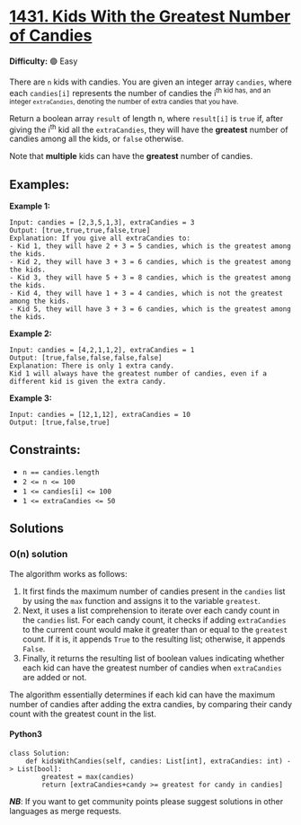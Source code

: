 # [1431. Kids With the Greatest Number of Candies](https://leetcode.com/problems/kids-with-the-greatest-number-of-candies/description/)

**Difficulty:** :green_circle: Easy

There are `n` kids with candies. You are given an integer array `candies`,
where each `candies[i]` represents the number of candies the i<sup>th</sub> 
kid has, and an integer `extraCandies`, denoting the number of extra candies 
that you have.

Return a boolean array `result` of length n, where `result[i]` is `true` if, 
after giving the i<sup>th</sup> kid all the `extraCandies`, they will have 
the **greatest** number of candies among all the kids, or `false` otherwise.

Note that **multiple** kids can have the **greatest** number of candies.

## Examples:

**Example 1:**

```text
Input: candies = [2,3,5,1,3], extraCandies = 3
Output: [true,true,true,false,true] 
Explanation: If you give all extraCandies to:
- Kid 1, they will have 2 + 3 = 5 candies, which is the greatest among the kids.
- Kid 2, they will have 3 + 3 = 6 candies, which is the greatest among the kids.
- Kid 3, they will have 5 + 3 = 8 candies, which is the greatest among the kids.
- Kid 4, they will have 1 + 3 = 4 candies, which is not the greatest among the kids.
- Kid 5, they will have 3 + 3 = 6 candies, which is the greatest among the kids.
```

**Example 2:**

```text
Input: candies = [4,2,1,1,2], extraCandies = 1
Output: [true,false,false,false,false] 
Explanation: There is only 1 extra candy.
Kid 1 will always have the greatest number of candies, even if a different kid is given the extra candy.
```

**Example 3:**

```text
Input: candies = [12,1,12], extraCandies = 10
Output: [true,false,true]
```

## Constraints:

- `n == candies.length`
- `2 <= n <= 100`
- `1 <= candies[i] <= 100`
- `1 <= extraCandies <= 50`


## Solutions

### O(n) solution

The algorithm works as follows:

1. It first finds the maximum number of candies present in the `candies` list by using the `max` function and assigns it to the variable `greatest`.
2. Next, it uses a list comprehension to iterate over each candy count in the `candies` list. For each candy count, it checks if adding `extraCandies` to the current count would make it greater than or equal to the `greatest` count. If it is, it appends `True` to the resulting list; otherwise, it appends `False`.
3. Finally, it returns the resulting list of boolean values indicating whether each kid can have the greatest number of candies when `extraCandies` are added or not.

The algorithm essentially determines if each kid can have the maximum number of candies after adding the extra candies, by comparing their candy count with the greatest count in the list.

#### Python3

```python3
class Solution:
    def kidsWithCandies(self, candies: List[int], extraCandies: int) -> List[bool]:
        greatest = max(candies)
        return [extraCandies+candy >= greatest for candy in candies]
```

***NB***: If you want to get community points please suggest solutions in other languages as merge requests.
